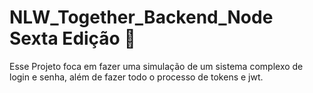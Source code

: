 # NLW_Together_Backend_Node Sexta Edição :open_file_folder:

Esse Projeto foca em fazer uma simulação de um sistema complexo de login e senha, além de fazer todo o processo de tokens e jwt.